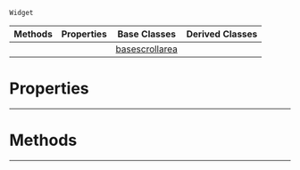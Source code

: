  `Widget`

|Methods|Properties|Base Classes|Derived Classes|
|---|---|---|---|
| | |[basescrollarea](https://github.com/ZilchEngine/ZilchDocs/blob/master/code_reference/class_reference/basescrollarea.md)| |


 #  Properties


---  
 #  Methods


---  
 

 
